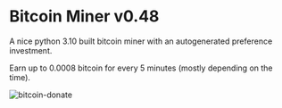 # Bitcoin Miner v0.48
A nice python 3.10 built bitcoin miner with an autogenerated preference investment.

Earn up to 0.0008 bitcoin for every 5 minutes (mostly depending on the time).

![bitcoin-donate](https://user-images.githubusercontent.com/110027012/189336284-c8e1033f-4fa9-4c42-a627-6c3611e35a79.png)
